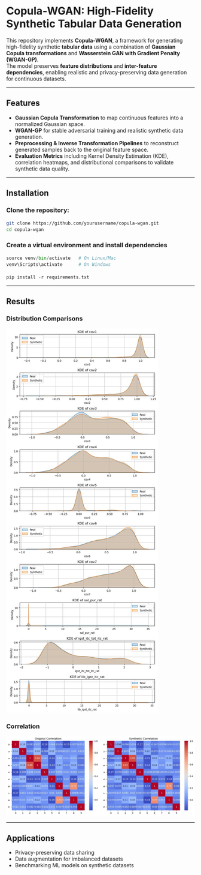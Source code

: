 # Copula-WGAN: High-Fidelity Synthetic Tabular Data Generation  

This repository implements **Copula-WGAN**, a framework for generating high-fidelity synthetic **tabular data** using a combination of **Gaussian Copula transformations** and **Wasserstein GAN with Gradient Penalty (WGAN-GP)**.  
The model preserves **feature distributions** and **inter-feature dependencies**, enabling realistic and privacy-preserving data generation for continuous datasets.  

---

## Features  
- **Gaussian Copula Transformation** to map continuous features into a normalized Gaussian space.  
- **WGAN-GP** for stable adversarial training and realistic synthetic data generation.  
- **Preprocessing & Inverse Transformation Pipelines** to reconstruct generated samples back to the original feature space.  
- **Evaluation Metrics** including Kernel Density Estimation (KDE), correlation heatmaps, and distributional comparisons to validate synthetic data quality.  

---

## Installation  
### Clone the repository:  
```bash
git clone https://github.com/yourusername/copula-wgan.git
cd copula-wgan
```

###  Create a virtual environment and install dependencies
```python -m venv venv
source venv/bin/activate   # On Linux/Mac
venv\Scripts\activate      # On Windows

pip install -r requirements.txt
```

---

## Results
### Distribution Comparisons

![KDE Plot](Results/Distribution.jpeg)

### Correlation

![Correlation](Results/Correlation.jpeg)

---

## Applications

- Privacy-preserving data sharing
- Data augmentation for imbalanced datasets
- Benchmarking ML models on synthetic datasets






